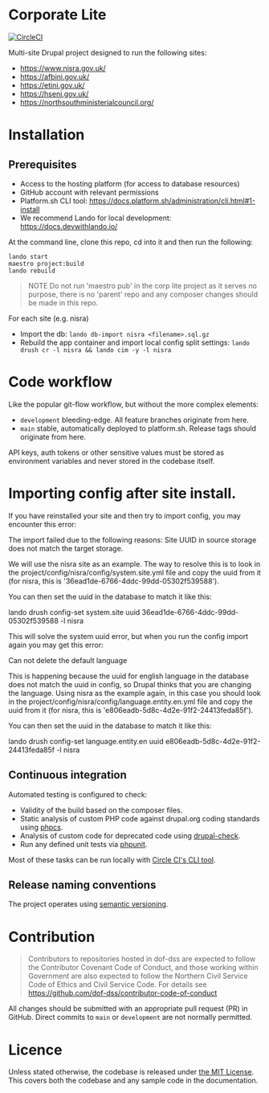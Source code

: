 # Corporate Lite

[![CircleCI](https://dl.circleci.com/status-badge/img/gh/dof-dss/corp-lite/tree/development.svg?style=svg)](https://dl.circleci.com/status-badge/redirect/gh/dof-dss/corp-lite/tree/development)

Multi-site Drupal project designed to run the following sites:

- https://www.nisra.gov.uk/
- https://afbini.gov.uk/
- https://etini.gov.uk/
- https://hseni.gov.uk/
- https://northsouthministerialcouncil.org/

# Installation

## Prerequisites

- Access to the hosting platform (for access to database resources)
- GitHub account with relevant permissions
- Platform.sh CLI tool: https://docs.platform.sh/administration/cli.html#1-install
- We recommend Lando for local development:  https://docs.devwithlando.io/

At the command line, clone this repo, cd into it and then run the following:

```
lando start
maestro project:build
lando rebuild
```

> NOTE Do not run 'maestro pub' in the corp lite project as it serves no purpose, there is no 'parent' repo
and any composer changes should be made in this repo.

For each site (e.g. nisra)
- Import the db: `lando db-import nisra <filename>.sql.gz`
- Rebuild the app container and import local config split settings: `lando drush cr -l nisra && lando cim -y -l nisra`

# Code workflow

Like the popular git-flow workflow, but without the more complex elements:

- `development` bleeding-edge. All feature branches originate from here.
- `main` stable, automatically deployed to platform.sh. Release tags should originate from here.

API keys, auth tokens or other sensitive values must be stored as environment variables and never stored in the codebase itself.

# Importing config after site install.

If you have reinstalled your site and then try to import config, you may encounter this error:

  The import failed due to the following reasons:
  Site UUID in source storage does not match the target storage.

We will use the nisra site as an example.
The way to resolve this is to look in the project/config/nisra/config/system.site.yml file and copy the uuid from
it (for nisra, this is '36ead1de-6766-4ddc-99dd-05302f539588').

You can then set the uuid in the database to match it like this:

lando drush config-set system.site uuid 36ead1de-6766-4ddc-99dd-05302f539588 -l nisra

This will solve the system uuid error, but when you run the config import again you may get this error:

  Can not delete the default language

This is happening because the uuid for english language in the database does not match the uuid in config, so Drupal
thinks that you are changing the language.
Using nisra as the example again, in this case you should look in the project/config/nisra/config/language.entity.en.yml
file and copy the uuid from it (for nisra, this is 'e806eadb-5d8c-4d2e-91f2-24413feda85f').

You can then set the uuid in the database to match it like this:

lando drush config-set language.entity.en uuid e806eadb-5d8c-4d2e-91f2-24413feda85f -l nisra


## Continuous integration

Automated testing is configured to check:

- Validity of the build based on the composer files.
- Static analysis of custom PHP code against drupal.org coding standards using [phpcs](https://github.com/squizlabs/PHP_CodeSniffer).
- Analysis of custom code for deprecated code using [drupal-check](https://github.com/mglaman/drupal-check).
- Run any defined unit tests via [phpunit](https://phpunit.de/).

Most of these tasks can be run locally with [Circle CI's CLI tool](https://circleci.com/docs/local-cli/).

## Release naming conventions

The project operates using [semantic versioning](https://semver.org/).

# Contribution

> Contributors to repositories hosted in dof-dss are expected to follow the Contributor Covenant Code of Conduct, and those working within Government are also expected to follow the Northern Civil Service Code of Ethics and Civil Service Code. For details see https://github.com/dof-dss/contributor-code-of-conduct

All changes should be submitted with an appropriate pull request (PR) in GitHub. Direct commits to `main` or `development` are not normally permitted.

# Licence
Unless stated otherwise, the codebase is released under [the MIT License](http://www.opensource.org/licenses/mit-license.php). This covers both the codebase and any sample code in the documentation.
